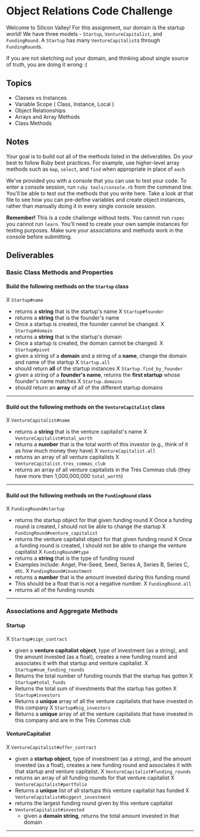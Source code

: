 # Object Relations Code Challenge

Welcome to Silicon Valley! For this assignment, our domain is the startup world! We have three models - `Startup`, `VentureCapitalist`, and `FundingRound`. A `Startup` has many `VentureCapitalist`s through `FundingRound`s.

If you are not sketching out your domain, and thinking about single source of truth,
you are doing it wrong :(

## Topics

- Classes vs Instances
- Variable Scope ( Class, Instance, Local )
- Object Relationships
- Arrays and Array Methods
- Class Methods

## Notes

Your goal is to build out all of the methods listed in the deliverables. Do your best to follow Ruby best practices. For example, use higher-level array methods such as `map`, `select`, and `find` when appropriate in place of `each`

We've provided you with a console that you can use to test your code. To enter a console session, run `ruby tools/console.rb` from the command line. You'll be able to test out the methods that you write here. Take a look at that file to see how you can pre-define variables and create object instances, rather than manually doing it in every single console session.

**Remember!** This is a code challenge without tests. You cannot run `rspec` you cannot run `learn`. You'll need to create your own sample instances for testing purposes. Make sure your associations and methods work in the console before submitting.

## Deliverables

### Basic Class Methods and Properties

#### Build the following methods on the `Startup` class

X `Startup#name`
  - returns a **string** that is the startup's name
X `Startup#founder`
  - returns a **string** that is the founder's name
  - Once a startup is created, the founder cannot be changed.
X `Startup#domain`
  - returns a **string** that is the startup's domain
  - Once a startup is created, the domain cannot be changed.
X `Startup#pivot`
  - given a string of a **domain** and a string of a **name**, change the domain and name of the startup
X `Startup.all`
  - should return **all** of the startup instances
X `Startup.find_by_founder`
  - given a string of a **founder's name**, returns the **first startup** whose founder's name matches
X `Startup.domains`
  - should return an **array** of all of the different startup domains

---

#### Build out the following methods on the `VentureCapitalist` class

X `VentureCapitalist#name`
  - returns a **string** that is the venture capitalist's name
X `VentureCapitalist#total_worth`
  - returns a **number** that is the total worth of this investor (e.g., think of it as how much money they have)
X `VentureCapitalist.all`
  - returns an array of all venture capitalists
X `VentureCapitalist.tres_commas_club`
  - returns an array of all venture capitalists in the Trés Commas club (they have more then 1,000,000,000 `total_worth`)

---

#### Build out the following methods on the `FundingRound` class

X `FundingRound#startup`
  - returns the startup object for that given funding round
  X Once a funding round is created, I should not be able to change the startup
X `FundingRound#venture_capitalist`
  - returns the venture capitalist object for that given funding round
  X Once a funding round is created, I should not be able to change the venture capitalist
X `FundingRound#type`
  - returns a **string** that is the type of funding round
  - Examples include: Angel, Pre-Seed, Seed, Series A, Series B, Series C, etc.
X `FundingRound#investment`
  - returns a **number** that is the amount invested during this funding round
  - This should be a float that is not a negative number.
X `FundingRound.all`
  - returns all of the funding rounds

---

### Associations and Aggregate Methods

#### Startup

X `Startup#sign_contract`
  - given a **venture capitalist object**, type of investment (as a string), and the amount invested (as a float), creates a new funding round and associates it with that startup and venture capitalist.
X `Startup#num_funding_rounds`
  - Returns the total number of funding rounds that the startup has gotten
X `Startup#total_funds`
  - Returns the total sum of investments that the startup has gotten
X `Startup#investors`
  - Returns a **unique** array of all the venture capitalists that have invested in this company
X `Startup#big_investors`
  - Returns a **unique** array of all the venture capitalists that have invested in this company and are in the Trés Commas club

#### VentureCapitalist

X `VentureCapitalist#offer_contract`
  - given a **startup object**, type of investment (as a string), and the amount invested (as a float), creates a new funding round and associates it with that startup and venture capitalist.
X `VentureCapitalist#funding_rounds`
  - returns an array of all funding rounds for that venture capitalist
X `VentureCapitalist#portfolio`
  - Returns a **unique** list of all startups this venture capitalist has funded
X `VentureCapitalist#biggest_investment`
  - returns the largest funding round given by this venture capitalist
- `VentureCapitalist#invested`
  - given a **domain string**, returns the total amount invested in that domain

---
